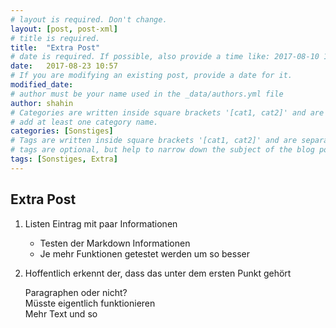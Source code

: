 ```yaml
---
# layout is required. Don't change.
layout: [post, post-xml]
# title is required.
title:  "Extra Post"
# date is required. If possible, also provide a time like: 2017-08-10 10:25:00.
date:   2017-08-23 10:57
# If you are modifying an existing post, provide a date for it.
modified_date: 
# author must be your name used in the _data/authors.yml file
author: shahin
# Categories are written inside square brackets '[cat1, cat2]' and are separated by comma.
# add at least one category name.
categories: [Sonstiges]
# Tags are written inside square brackets '[cat1, cat2]' and are separated by comma.
# tags are optional, but help to narrow down the subject of the blog post
tags: [Sonstiges, Extra]
---
```


## Extra Post

1. Listen Eintrag mit paar Informationen
    + Testen der Markdown Informationen
    + Je mehr Funktionen getestet werden um so besser
2. Hoffentlich erkennt der, dass das unter dem ersten Punkt gehört

   Paragraphen oder nicht?  
   Müsste eigentlich funktionieren  
   Mehr Text und so
